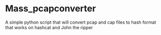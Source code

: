 # Mass_pcapconverter
A simple python script that will convert pcap and cap files to hash format that works on hashcat and John the ripper 
